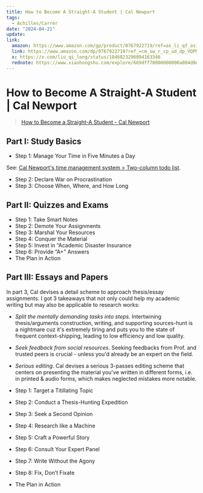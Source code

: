 ```yaml
---
title: How to Become A Straight-A Student | Cal Newport
tags:
  - Achilles/Carrer
date: "2024-04-21"
update: 
link:
  amazon: https://www.amazon.com/gp/product/0767922719/ref=as_li_qf_asin_il_tl?ie=UTF8&tag=stuhac-20&creative=9325&linkCode=as2&creativeASIN=0767922719&linkId=98a11bfd8d18be630bd45d2525467c3c
  link: https://www.amazon.com/dp/0767922719?ref_=cm_sw_r_cp_ud_dp_VQPMW14BAYW14TAZN5N0
  x: https://x.com/liu_qi_long/status/1846823296094163346
  rednote: https://www.xiaohongshu.com/explore/669dff70000000000a004d0e?xsec_token=ABEzqmcSckn8M9iEGu2ZKan9bzwmXbOCFZIzs9x4kXTig=&xsec_source=pc_user
---
```


# How to Become A Straight-A Student | Cal Newport

> [How to Become a Straight-A Student - Cal Newport](https://www.amazon.com/dp/0767922719?ref_=cm_sw_r_cp_ud_dp_VQPMW14BAYW14TAZN5N0)

## Part I: Study Basics

- Step 1: Manage Your Time in Five Minutes a Day

See: [Cal Newport's time management system > Two-column todo list](/blog/cal-newport-time-management).

- Step 2: Declare War on Procrastination
- Step 3: Choose When, Where, and How Long

## Part II: Quizzes and Exams

- Step 1: Take Smart Notes
- Step 2: Demote Your Assignments
- Step 3: Marshal Your Resources
- Step 4: Conquer the Material
- Step 5: Invest in “Academic Disaster Insurance
- Step 6: Provide “A+” Answers
- The Plan in Action

## Part III: Essays and Papers

In part 3, Cal devises a detail scheme to approach thesis/essay assignments. I got 3 takeaways that not only could help my academic writing but may also be applicable to research works:

- _Split the mentally demanding tasks into steps._ Intertwining thesis/arguments construction, writing, and supporting sources-hunt is a nightmare cuz it's extremely tiring and puts you to the state of frequent context-shipping, leading to low efficiency and low quality.
- _Seek feedback from social resources_. Seeking feedbacks from Prof. and trusted peers is crucial - unless you'd already be an expert on the field.
- _Serious editing_. Cal devises a serious 3-passes editing scheme that centers on presenting the material you've written in different forms, i.e. in printed & audio forms, which makes neglected mistakes more notable.

- Step 1: Target a Titillating Topic
- Step 2: Conduct a Thesis-Hunting Expedition
- Step 3: Seek a Second Opinion
- Step 4: Research like a Machine
- Step 5: Craft a Powerful Story
- Step 6: Consult Your Expert Panel
- Step 7: Write Without the Agony
- Step 8: Fix, Don’t Fixate
- The Plan in Action